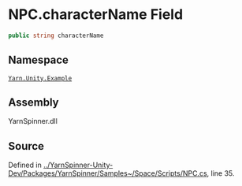 <!-- This file was generated by a tool. Do not edit this file by hand. -->

# NPC.characterName Field


```csharp
public string characterName
```



## Namespace
[`Yarn.Unity.Example`](/api/csharp/yarn.unity.example/README.md)

## Assembly
YarnSpinner.dll

## Source
Defined in [../YarnSpinner-Unity-Dev/Packages/YarnSpinner/Samples~/Space/Scripts/NPC.cs](https://github.com/YarnSpinnerTool/YarnSpinner-Unity//blob/develop/Samples~/Space/Scripts/NPC.cs#L35), line 35.
